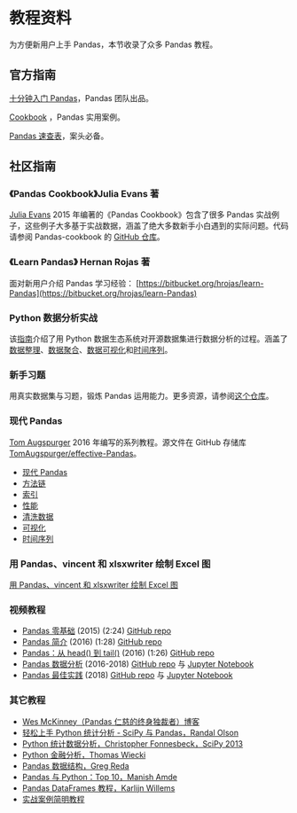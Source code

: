 # 教程资料

为方便新用户上手 Pandas，本节收录了众多 Pandas 教程。

## 官方指南

[十分钟入门 Pandas](/docs/getting_started/10min.html)，Pandas 团队出品。

[Cookbook](/docs/user_guide/cookbook.html) ，Pandas 实用案例。

[Pandas 速查表](http://Pandas.pydata.org/Pandas_Cheat_Sheet.pdf)，案头必备。

## 社区指南

### 《Pandas Cookbook》Julia Evans 著

[Julia Evans](http://jvns.ca/) 2015 年编著的《Pandas Cookbook》包含了很多 Pandas 实战例子，这些例子大多基于实战数据，涵盖了绝大多数新手小白遇到的实际问题。代码请参阅 Pandas-cookbook 的 [GitHub 仓库](http://github.com/jvns/Pandas-cookbook)。

### 《Learn Pandas》 Hernan Rojas 著

面对新用户介绍 Pandas 学习经验：
[https://bitbucket.org/hrojas/learn-Pandas](https://bitbucket.org/hrojas/learn-Pandas)

### Python 数据分析实战

该[指南](http://wavedatalab.github.io/datawithpython)介绍了用 Python 数据生态系统对开源数据集进行数据分析的过程。涵盖了[数据整理](http://wavedatalab.github.io/datawithpython/munge.html)、[数据聚合](http://wavedatalab.github.io/datawithpython/aggregate.html)、[数据可视化](http://wavedatalab.github.io/datawithpython/visualize.html)和[时间序列](http://wavedatalab.github.io/datawithpython/timeseries.html)。

### 新手习题

用真实数据集与习题，锻炼 Pandas 运用能力。更多资源，请参阅[这个仓库](https://github.com/guipsamora/Pandas_exercises)。

### 现代 Pandas

[Tom Augspurger](https://github.com/TomAugspurger) 2016 年编写的系列教程。源文件在 GitHub 存储库 [TomAugspurger/effective-Pandas](https://github.com/TomAugspurger/effective-Pandas)。

- [现代 Pandas](http://tomaugspurger.github.io/modern-1-intro.html)
- [方法链](http://tomaugspurger.github.io/method-chaining.html)
- [索引](http://tomaugspurger.github.io/modern-3-indexes.html)
- [性能](http://tomaugspurger.github.io/modern-4-performance.html)
- [清洗数据](http://tomaugspurger.github.io/modern-5-tidy.html)
- [可视化](http://tomaugspurger.github.io/modern-6-visualization.html)
- [时间序列](http://tomaugspurger.github.io/modern-7-timeseries.html)

### 用 Pandas、vincent 和 xlsxwriter 绘制 Excel 图

[用 Pandas、vincent 和 xlsxwriter 绘制 Excel 图](https://Pandas-xlsxwriter-charts.readthedocs.io/)

### 视频教程

- [Pandas 零基础](https://www.youtube.com/watch?v=5JnMutdy6Fw) (2015) (2:24) [GitHub repo](https://github.com/brandon-rhodes/pycon-Pandas-tutorial)
- [Pandas 简介](https://www.youtube.com/watch?v=-NR-ynQg0YM) (2016) (1:28) [GitHub repo](https://github.com/chendaniely/2016-pydata-carolinas-Pandas)
- [Pandas：从 head() 到 tail()](https://www.youtube.com/watch?v=7vuO9QXDN50) (2016) (1:26) [GitHub repo](https://github.com/TomAugspurger/pydata-chi-h2t)
- [Pandas 数据分析](https://www.youtube.com/playlist?list=PL5-da3qGB5ICCsgW1MxlZ0Hq8LL5U3u9y) (2016-2018) [GitHub repo](https://github.com/justmarkham/Pandas-videos) 与 [Jupyter Notebook](http://nbviewer.jupyter.org/github/justmarkham/Pandas-videos/blob/master/Pandas.ipynb)
- [Pandas 最佳实践](https://www.youtube.com/playlist?list=PL5-da3qGB5IBITZj_dYSFqnd_15JgqwA6) (2018) [GitHub repo](https://github.com/justmarkham/pycon-2018-tutorial) 与 [Jupyter Notebook](http://nbviewer.jupyter.org/github/justmarkham/pycon-2018-tutorial/blob/master/tutorial.ipynb)

### 其它教程

- [Wes McKinney（Pandas 仁慈的终身独裁者）博客](http://blog.wesmckinney.com/)
- [轻松上手 Python 统计分析 - SciPy 与 Pandas，Randal Olson](http://www.randalolson.com/2012/08/06/statistical-analysis-made-easy-in-python/)
- [Python 统计数据分析，Christopher Fonnesbeck，SciPy 2013](http://conference.scipy.org/scipy2013/tutorial_detail.php?id=109)
- [Python 金融分析，Thomas Wiecki](http://nbviewer.ipython.org/github/twiecki/financial-analysis-python-tutorial/blob/master/1.%20Pandas%20Basics.ipynb)
- [Pandas 数据结构，Greg Reda](http://www.gregreda.com/2013/10/26/intro-to-Pandas-data-structures/)
- [Pandas 与 Python：Top 10，Manish Amde](http://manishamde.github.io/blog/2013/03/07/Pandas-and-python-top-10/)
- [Pandas DataFrames 教程，Karlijn Willems](http://www.datacamp.com/community/tutorials/Pandas-tutorial-dataframe-python)
- [实战案例简明教程](https://tutswiki.com/Pandas-cookbook/chapter1)